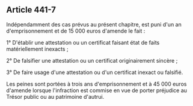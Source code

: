 Article 441-7
----
Indépendamment des cas prévus au présent chapitre, est puni d'un an
d'emprisonnement et de 15 000 euros d'amende le fait :

1° D'établir une attestation ou un certificat faisant état de faits
matériellement inexacts ;

2° De falsifier une attestation ou un certificat originairement sincère ;

3° De faire usage d'une attestation ou d'un certificat inexact ou falsifié.

Les peines sont portées à trois ans d'emprisonnement et à 45 000 euros d'amende
lorsque l'infraction est commise en vue de porter préjudice au Trésor public ou
au patrimoine d'autrui.
